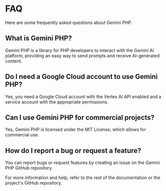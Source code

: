 # FAQ

Here are some frequently asked questions about Gemini PHP.

## What is Gemini PHP?

Gemini PHP is a library for PHP developers to interact with the Gemini AI platform, providing an easy way to send prompts and receive AI-generated content.

## Do I need a Google Cloud account to use Gemini PHP?

Yes, you need a Google Cloud account with the Vertex AI API enabled and a service account with the appropriate permissions.

## Can I use Gemini PHP for commercial projects?

Yes, Gemini PHP is licensed under the MIT License, which allows for commercial use.

## How do I report a bug or request a feature?

You can report bugs or request features by creating an issue on the Gemini PHP GitHub repository.

For more information and help, refer to the rest of the documentation or the project's GitHub repository.